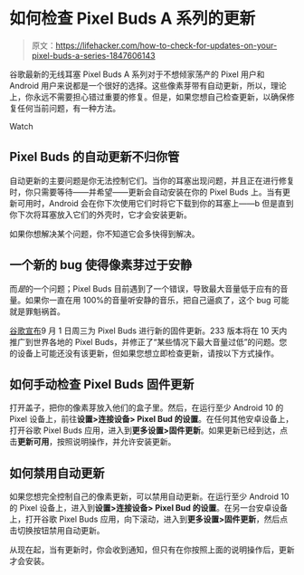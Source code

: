 # 如何检查 Pixel Buds A 系列的更新

> 原文：<https://lifehacker.com/how-to-check-for-updates-on-your-pixel-buds-a-series-1847606143>

谷歌最新的无线耳塞 Pixel Buds A 系列对于不想倾家荡产的 Pixel 用户和 Android 用户来说都是一个很好的选择。这些像素芽带有自动更新，所以，理论上，你永远不需要担心错过重要的修复。但是，如果您想自己检查更新，以确保修复任何当前问题，有一种方法。

Watch

## Pixel Buds 的自动更新不归你管

自动更新的主要问题是你无法控制它们。当你的耳塞出现问题，并且正在进行修复时，你只需要等待——并希望——更新会自动安装在你的 Pixel Buds 上。当有更新可用时，Android 会在你下次使用它们时将它下载到你的耳塞上——b 但是直到你下次将耳塞放入它们的外壳时，它才会安装更新。

如果你想解决某个问题，你不知道它会多快得到解决。

## 一个新的 bug 使得像素芽过于安静

而*是*的一个问题；Pixel Buds 目前遇到了一个错误，导致最大音量低于应有的音量。如果你一直在用 100%的音量听安静的音乐，把自己逼疯了，这个 bug 可能就是罪魁祸首。

[谷歌宣布](https://support.google.com/googlepixelbuds/thread/123942190/upcoming-firmware-update-for-pixel-buds-a-series?hl=en)9 月 1 日周三为 Pixel Buds 进行新的固件更新。233 版本将在 10 天内推广到世界各地的 Pixel Buds，并修正了“某些情况下最大音量过低”的问题。您的设备上可能还没有该更新，但如果您想立即检查更新，请按以下方式操作。

## 如何手动检查 Pixel Buds 固件更新

打开盖子，把你的像素芽放入他们的盒子里。然后，在运行至少 Android 10 的 Pixel 设备上，前往**设置>连接设备> Pixel Bud 的设置**。在任何其他安卓设备上，打开谷歌 Pixel Buds 应用，进入到**更多设置>固件更新**。如果更新已经到达，点击**更新可用**，按照说明操作，并允许安装更新。

## 如何禁用自动更新

如果您想完全控制自己的像素更新，可以禁用自动更新。在运行至少 Android 10 的 Pixel 设备上，进入到**设置>连接设备> Pixel Bud 的设置**。在另一台安卓设备上，打开谷歌 Pixel Buds 应用，向下滚动，进入到**更多设置>固件更新**，然后点击切换按钮禁用自动更新。

从现在起，当有更新时，你会收到通知，但只有在你按照上面的说明操作后，更新才会安装。